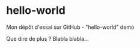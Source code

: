 # hello-world
Mon dépôt d'essai sur GitHub - "hello-world" demo

Que dire de plus ?
Blabla blabla...
